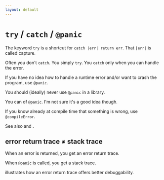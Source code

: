 ```yaml
---
layout: default
---
```


<h1><code class="inline-code">try</code> / <code class="inline-code">catch</code> / <code class="inline-code">@panic</code></h1>

<Transform scale="0.85">

The keyword <code class="inline-code">try</code> is a shortcut for <code class="inline-code">catch |err| return err</code>. That <code class="inline-code">|err|</code> is called <span class="color:accent">capture</span>.

Often you don't <code class="inline-code">catch</code>. You simply <code class="inline-code">try</code>. You <code class="inline-code">catch</code> only <span class="color:accent">when you can handle</span> the error.

If you have <span class="color:accent">no idea how to handle</span> a runtime error and/or <span class="color:accent">want to crash</span> the program, use <code class="inline-code">@panic</code>.

You should (ideally) never use <code class="inline-code">@panic</code> in a library.

You can <Anchor href="https://github.com/ziglang/zig/issues/578#issuecomment-349811885" text="override the behavior" /> of <code class="inline-code">@panic</code>. I'm not sure it's a good idea though.

If you know already at <span class="color:accent">compile time</span> that something is wrong, use <code class="inline-code">@compileError</code>.

See also <Anchor 
  href="https://youtu.be/TOIYyTacInM" 
  text="Error, panic or unreachable? - Loris Cro" /> and <Anchor 
  href="https://www.huy.rocks/everyday/01-10-2022-zig-handling-errors" 
  text="Zig / Handling errors" />.

## error return trace $\neq$ stack trace

When an error is returned, you get an <span class="color:accent">error return trace</span>.

When <code class="inline-code">@panic</code> is called, you get a <span class="color:accent">stack trace</span>.

<Anchor href="https://ziglang.org/documentation/master/#Error-Return-Traces" text="This comparison" /> illustrates how an error return trace offers better debuggability.

</Transform>

<!--
The nodebestpractices repo is clear on the distinction between [operational errors and programmer errors](https://github.com/goldbergyoni/nodebestpractices/blob/master/sections/errorhandling/operationalvsprogrammererror.md).

**Operational errors** refer to situations where you understand what happened and the impact of it – for example, a query to some HTTP service failed due to connection problem. Operational errors are relatively easy to handle.

**Programmer errors (aka bugs)** refer to cases where you have no idea why and sometimes where an error came from. With a programmer error there’s nothing better you can do than to restart gracefully.
-->
